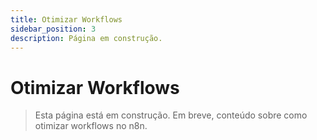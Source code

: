 ```yaml
---
title: Otimizar Workflows
sidebar_position: 3
description: Página em construção.
---
```


# Otimizar Workflows

> Esta página está em construção. Em breve, conteúdo sobre como otimizar workflows no n8n. 